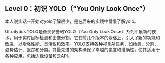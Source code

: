 ## Level 0：初识 YOLO（“You Only Look Once”）

本人说实话一开始对yolo了解很少，是在后来的实践中慢慢了解yolo。

Ultralytics YOLO是备受赞誉的YOLO（You Only Look Once）系列中最新的技术，用于实时目标检测和图像分割。它在前几个版本的基础上，引入了新的功能和改进，以增强性能、灵活性和效率。YOLO支持各种[视觉AI任务](https://docs.ultralytics.com/zh/tasks/)，如检测、分割、姿势估计、跟踪和分类。其最先进的架构确保了卓越的速度和准确性，使其适用于各种应用，包括边缘设备和云API。

